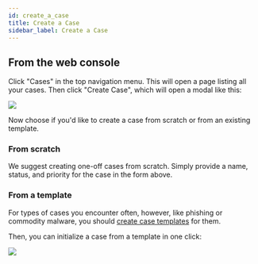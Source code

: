 ```yaml
---
id: create_a_case
title: Create a Case
sidebar_label: Create a Case
---
```


## From the web console

Click "Cases" in the top navigation menu. This will open a page listing all your cases. Then click "Create Case", which will open a modal like this:

![](https://storage.googleapis.com/tp_landing_page_videos/create_case_modal_uno.png)

Now choose if you'd like to create a case from scratch or from an existing template.

### From scratch

We suggest creating one-off cases from scratch. Simply provide a name, status, and priority for the case in the form above.

### From a template

For types of cases you encounter often, however, like phishing or commodity malware, you should [create case templates](/docs/administer/manage_templates) for them.

Then, you can initialize a case from a template in one click:

![](https://storage.googleapis.com/tp_landing_page_videos/create_case_from_template_modal.png)
